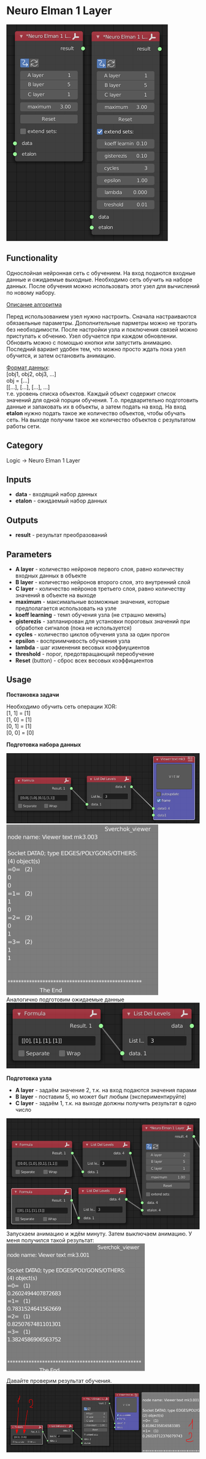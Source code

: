 # Neuro Elman 1 Layer

<img src="../../assets/nodes/logic/neuro.png"/>

<h2>Functionality</h2>
<p>
Однослойная нейронная сеть с обучением. На вход подаются входные данные и ожидаемые выходные.
Необходимо сеть обучить на наборе данных. После обучения можно использовать этот узел для вычислений по новому набору.
</p>
<a href="https://kpfu.ru/staff_files/F1493580427/NejronGafGal.pdf">Описание алгоритма</a>
<p>Перед использованием узел нужно настроить. Сначала настраиваются обязаельные параметры. Дополнительные парметры можно не трогать без необходимости.
После настройки узла и поключения связей можно приступать к обчению.
Узел обучается при каждом обновлении. Обновить можно с помощью кнопки или запустить анимацию.
Последний вариант удобен тем, что можно просто ждать пока узел обучится, и затем остановить анимацию.
</p>
<p>
<u>Формат данных</u>:<br>
[obj1, obj2, obj3, ...]<br>
obj = [...]<br>
[[...], [...], [...], ...]<br>
т.е. уровень списка объектов. Каждый объект содержит список значений для одной порции обучения. 
Т.о. предварительно подготовить данные и запаковать их в объекты, а затем подать на вход. На вход <b>etalon</b> нужно подать 
такое же количество объектов, чтобы обучать сеть. На выходе получим такое же количество объектов с результатом работы сети.
</p>

<h2>Category</h2>
Logic -> Neuro Elman 1 Layer

<h2>Inputs</h2>
<ul>
<li><b>data</b> - входящий набор данных</li>
<li><b>etalon</b> - ожидаемый набор данных</li>
</ul>

<h2>Outputs</h2>
<ul>
<li><b>result</b> - результат преобразований</li>
</ul>

<h2>Parameters</h2>
<ul>
<li><b>A layer</b> - количество нейронов первого слоя, равно количеству входных данных в объекте</li>
<li><b>B layer</b> - количество нейронов второго слоя, это внутренний слой</li>
<li><b>C layer</b> - количество нейронов третьего слоя, равно количеству значений в объекте на выходе</li>
<li><b>maximum</b> - максимальные возможные значения, которые предполагается использовать на узле</li>
<li><b>koeff learning</b> - темп обучения узла (не страшно менять)</li>
<li><b>gisterezis</b> - запланирован для установки пороговых значений при обработке сигналов (пока не используется)</li>
<li><b>cycles</b> - количество циклов обучения узла за один прогон</li>
<li><b>epsilon</b> - восприимчивость обучаения узла</li>
<li><b>lambda</b> - шаг изменения весовых коэффиуциентов</li>
<li><b>threshold</b> - порог, предотвращающий переобучение</li>
<li><b>Reset</b> (button) - сброс всех весовых коэффициентов</li>
</ul>

<h2>Usage</h2>
<strong>Постановка задачи</strong>
<p>
Необходимо обучить сеть операции XOR:<br>
[1, 1] = [1]<br>
[1, 0] = [1]<br>
[0, 1] = [1]<br>
[0, 0] = [0]<br>
</p>
<strong>Подготовка набора данных</strong>
<p>
<img src="../../assets/nodes/logic/neuro_data_in.png"/>
<img src="../../assets/nodes/logic/neuro_data_in_text.png"/>
<br>Аналогично подготовим ожидаемые данные<br>
<img src="../../assets/nodes/logic/neuro_etalon.png"/>
</p>
<strong>Подготовка узла</strong>
<ul>
<li><b>A layer</b> - задаём значение 2, т.к. на вход подаются значения парами</li>
<li><b>B layer</b> - поставим 5, но может быт любым (экспериментируйте)</li>
<li><b>C layer</b> - задаём 1, т.к. на выходе должны получить результат в одно число</li>
</ul>
<img src="../../assets/nodes/logic/neuro_ansumble.png"/>
<br>
Запускаем анимацию и ждём минуту. Затем выключаем анимацию. У меня получился такой результат:
<br>
<img src="../../assets/nodes/logic/neuro_training_result.png"/>

<p>
Давайте проверим результат обучения.<br>
<img src="../../assets/nodes/logic/neuro_result.png"/>
<br>
</p>

